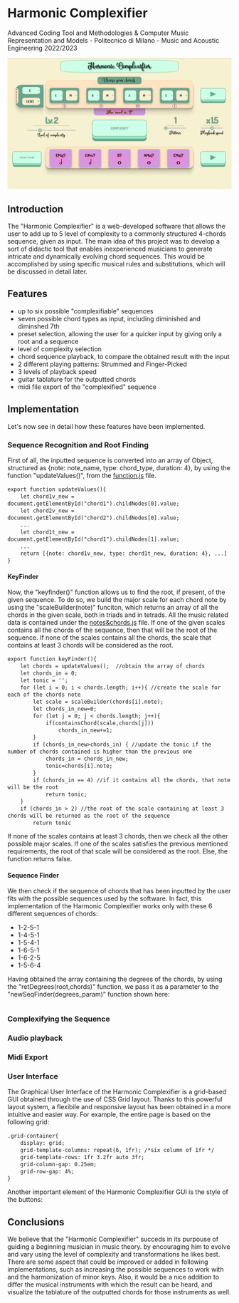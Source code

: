 # Harmonic Complexifier
Advanced Coding Tool and Methodologies & Computer Music Representation and Models - Politecnico di Milano - Music and Acoustic Engineering 2022/2023

<p>
  <img src = "readmeImgs/GUI_1.png">
</p>

## Introduction
The "Harmonic Complexifier" is a web-developed software that allows the user to add up to 5 level of complexity to a commonly structured 4-chords sequence, given as input. 
The main idea of this project was to develop a sort of didactic tool that enables inexperienced musicians to generate intricate and dynamically evolving chord sequences. This would be accomplished by using specific musical rules and substitutions, which will be discussed in detail later.

## Features
- up to six possible "complexifiable" sequences
- seven possible chord types as input, including diminished and diminshed 7th
- preset selection, allowing the user for a quicker input by giving only a root and a sequence
- level of complexity selection
- chord sequence playback, to compare the obtained result with the input
- 2 different playing patterns: Strummed and Finger-Picked
- 3 levels of playback speed
- guitar tablature for the outputted chords
- midi file export of the "complexified" sequence 

## Implementation
Let's now see in detail how these features have been implemented.

### Sequence Recognition and Root Finding
First of all, the inputted sequence is converted into an array of Object, structured as {note: note_name, type: chord_type, duration: 4}, by using the function "updateValues()", from the [function.js](Resources/function.js) file.

```
export function updateValues(){
    let chord1v_new = document.getElementById("chord1").childNodes[0].value;
    let chord2v_new = document.getElementById("chord2").childNodes[0].value;
    ...
    let chord1t_new = document.getElementById("chord1").childNodes[1].value;
    ...
    return [{note: chord1v_new, type: chord1t_new, duration: 4}, ...]
}
```
#### KeyFinder

Now, the "keyfinder()" function allows us to find the root, if present, of the given sequence.
To do so, we build the major scale for each chord note by using the "scaleBuilder(note)" funciton, which returns an array of all the chords in the given scale, both in triads and in tetrads. All the music related data is contained under the [notes&chords.js](Resources/notes&chords.js) file.
If one of the given scales contains all the chords of the sequence, then that will be the root of the sequence.
If none of the scales contains all the chords, the scale that contains at least 3 chords will be considered as the root.

```
export function keyFinder(){
    let chords = updateValues();  //obtain the array of chords
    let chords_in = 0;
    let tonic = '';
    for (let i = 0; i < chords.length; i++){ //create the scale for each of the chords note
        let scale = scaleBuilder(chords[i].note);
        let chords_in_new=0;
        for (let j = 0; j < chords.length; j++){
            if(containsChord(scale,chords[j]))
                chords_in_new+=1;
        }
        if (chords_in_new>chords_in) { //update the tonic if the number of chords contained is higher than the previous one
            chords_in = chords_in_new;
            tonic=chords[i].note;
        }
        if (chords_in == 4) //if it contains all the chords, that note will be the root
            return tonic;
    }
    if (chords_in > 2) //the root of the scale containing at least 3 chords will be returned as the root of the sequence
        return tonic 
```
If none of the scales contains at least 3 chords, then we check all the other possible major scales.
If one of the scales satisfies the previous mentioned requirements, the root of that scale will be considered as the root. Else, the function returns false.

#### Sequence Finder
We then check if the sequence of chords that has been inputted by the user fits with the possible sequences used by the software. In fact, this implementation of the Harmonic Complexifier works only with these 6 different sequences of chords:
- 1-2-5-1
- 1-4-5-1
- 1-5-4-1
- 1-6-5-1
- 1-6-2-5
- 1-5-6-4

Having obtained the array containing the degrees of the chords, by using the "retDegrees(root,chords)" function, we pass it as a parameter to the "newSeqFinder(degrees_param)" function shown here:
```
```

### Complexifying the Sequence
### Audio playback
### Midi Export
### User Interface
The Graphical User Interface of the Harmonic Complexifier is a grid-based GUI obtained through the use of CSS Grid layout. Thanks to this powerful layout system, a flexibile and responsive layout has been obtained in a more intuitive and easier way. For example, the entire page is based on the following grid: 
```
.grid-container{
    display: grid;
    grid-template-columns: repeat(6, 1fr); /*six column of 1fr */
    grid-template-rows: 1fr 3.2fr auto 3fr;
    grid-column-gap: 0.25em;
    grid-row-gap: 4%;
}
```
Another important element of the Harmonic Complexifier GUI is the style of the buttons:

## Conclusions
We believe that the "Harmonic Complexifier" succeds in its purpouse of guiding a beginning musician in music theory. by encouraging him to evolve and vary using the level of complexity and transformations he likes best.
There are some aspect that could be improved or added in following implementations, such as increasing the possible sequences to work with and the harmonization of minor keys. Also, it would be a nice addition to differ the musical instruments with which the result can be heard, and visualize the tablature of the outputted chords for those instruments as well.


